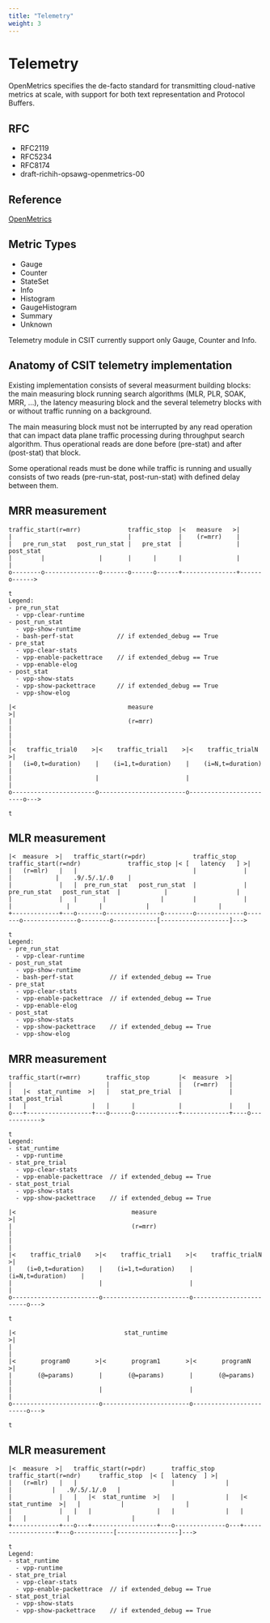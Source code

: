 ```yaml
---
title: "Telemetry"
weight: 3
---
```


# Telemetry

OpenMetrics specifies the de-facto standard for transmitting cloud-native
metrics at scale, with support for both text representation and Protocol
Buffers.

## RFC

- RFC2119
- RFC5234
- RFC8174
- draft-richih-opsawg-openmetrics-00

## Reference

[OpenMetrics](https://github.com/OpenObservability/OpenMetrics/blob/master/specification/OpenMetrics.md)

## Metric Types

- Gauge
- Counter
- StateSet
- Info
- Histogram
- GaugeHistogram
- Summary
- Unknown

Telemetry module in CSIT currently support only Gauge, Counter and Info.

## Anatomy of CSIT telemetry implementation

Existing implementation consists of several measurment building blocks:
the main measuring block running search algorithms (MLR, PLR, SOAK, MRR, ...),
the latency measuring block and the several telemetry blocks with or without
traffic running on a background.

The main measuring block must not be interrupted by any read operation that can
impact data plane traffic processing during throughput search algorithm. Thus
operational reads are done before (pre-stat) and after (post-stat) that block.

Some operational reads must be done while traffic is running and usually
consists of two reads (pre-run-stat, post-run-stat) with defined delay between
them.

## MRR measurement

    traffic_start(r=mrr)             traffic_stop  |<   measure   >|
    |                                |             |    (r=mrr)    |
    |   pre_run_stat   post_run_stat |   pre_stat  |               |  post_stat
    |        |               |       |      |      |               |      |
    o--------o---------------o-------o------o------+---------------+------o------>
                                                                                t
    Legend:
    - pre_run_stat
      - vpp-clear-runtime
    - post_run_stat
      - vpp-show-runtime
      - bash-perf-stat            // if extended_debug == True
    - pre_stat
      - vpp-clear-stats
      - vpp-enable-packettrace    // if extended_debug == True
      - vpp-enable-elog
    - post_stat
      - vpp-show-stats
      - vpp-show-packettrace      // if extended_debug == True
      - vpp-show-elog

    |<                               measure                                 >|
    |                                (r=mrr)                                  |
    |                                                                         |
    |<   traffic_trial0    >|<    traffic_trial1    >|<    traffic_trialN    >|
    |   (i=0,t=duration)    |    (i=1,t=duration)    |    (i=N,t=duration)    |
    |                       |                        |                        |
    o-----------------------o------------------------o------------------------o--->
                                                                                 t


## MLR measurement

    |<  measure  >|   traffic_start(r=pdr)             traffic_stop  traffic_start(r=ndr)             traffic_stop |< [   latency   ] >|
    |   (r=mlr)   |   |                                |             |                                |            |    .9/.5/.1/.0    |
    |             |   |  pre_run_stat   post_run_stat  |             |  pre_run_stat   post_run_stat  |            |                   |
    |             |   |       |               |        |             |       |               |        |            |                   |
    +-------------+---o-------o---------------o--------o-------------o-------o---------------o--------o------------[-------------------]--->
                                                                                                                                          t
    Legend:
    - pre_run_stat
      - vpp-clear-runtime
    - post_run_stat
      - vpp-show-runtime
      - bash-perf-stat          // if extended_debug == True
    - pre_stat
      - vpp-clear-stats
      - vpp-enable-packettrace  // if extended_debug == True
      - vpp-enable-elog
    - post_stat
      - vpp-show-stats
      - vpp-show-packettrace    // if extended_debug == True
      - vpp-show-elog

## MRR measurement

    traffic_start(r=mrr)       traffic_stop        |<  measure  >|
    |                          |                   |   (r=mrr)   |
    |   |<  stat_runtime  >|   |   stat_pre_trial  |             |  stat_post_trial
    |   |                  |   |      |            |             |    |
    o---+------------------+---o------o------------+-------------+----o------------>
                                                                                  t
    Legend:
    - stat_runtime
      - vpp-runtime
    - stat_pre_trial
      - vpp-clear-stats
      - vpp-enable-packettrace  // if extended_debug == True
    - stat_post_trial
      - vpp-show-stats
      - vpp-show-packettrace    // if extended_debug == True

    |<                                measure                                 >|
    |                                 (r=mrr)                                  |
    |                                                                          |
    |<    traffic_trial0    >|<    traffic_trial1    >|<    traffic_trialN    >|
    |    (i=0,t=duration)    |    (i=1,t=duration)    |    (i=N,t=duration)    |
    |                        |                        |                        |
    o------------------------o------------------------o------------------------o--->
                                                                                  t

    |<                              stat_runtime                              >|
    |                                                                          |
    |<       program0       >|<       program1       >|<       programN       >|
    |       (@=params)       |       (@=params)       |       (@=params)       |
    |                        |                        |                        |
    o------------------------o------------------------o------------------------o--->
                                                                                  t

## MLR measurement

    |<  measure  >|   traffic_start(r=pdr)       traffic_stop   traffic_start(r=ndr)     traffic_stop  |< [  latency  ] >|
    |   (r=mlr)   |   |                          |              |                          |           |   .9/.5/.1/.0   |
    |             |   |   |<  stat_runtime  >|   |              |   |<  stat_runtime  >|   |           |                 |
    |             |   |   |                  |   |              |   |                  |   |           |                 |
    +-------------+---o---+------------------+---o--------------o---+------------------+---o-----------[-----------------]--->
                                                                                                                            t
    Legend:
    - stat_runtime
      - vpp-runtime
    - stat_pre_trial
      - vpp-clear-stats
      - vpp-enable-packettrace  // if extended_debug == True
    - stat_post_trial
      - vpp-show-stats
      - vpp-show-packettrace    // if extended_debug == True
